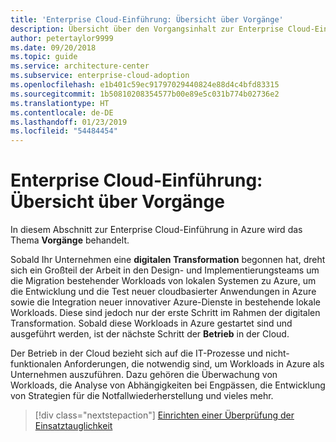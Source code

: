 ```yaml
---
title: 'Enterprise Cloud-Einführung: Übersicht über Vorgänge'
description: Übersicht über den Vorgangsinhalt zur Enterprise Cloud-Einführung in Azure
author: petertaylor9999
ms.date: 09/20/2018
ms.topic: guide
ms.service: architecture-center
ms.subservice: enterprise-cloud-adoption
ms.openlocfilehash: e1b401c59ec91797029440824e88d4c4bfd83315
ms.sourcegitcommit: 1b50810208354577b00e89e5c031b774b02736e2
ms.translationtype: HT
ms.contentlocale: de-DE
ms.lasthandoff: 01/23/2019
ms.locfileid: "54484454"
---
```

# <a name="enterprise-cloud-adoption-operations-overview"></a>Enterprise Cloud-Einführung: Übersicht über Vorgänge

In diesem Abschnitt zur Enterprise Cloud-Einführung in Azure wird das Thema **Vorgänge** behandelt. 

Sobald Ihr Unternehmen eine **digitalen Transformation** begonnen hat, dreht sich ein Großteil der Arbeit in den Design- und Implementierungsteams um die Migration bestehender Workloads von lokalen Systemen zu Azure, um die Entwicklung und die Test neuer cloudbasierter Anwendungen in Azure sowie die Integration neuer innovativer Azure-Dienste in bestehende lokale Workloads. Diese sind jedoch nur der erste Schritt im Rahmen der digitalen Transformation. Sobald diese Workloads in Azure gestartet sind und ausgeführt werden, ist der nächste Schritt der **Betrieb** in der Cloud.

Der Betrieb in der Cloud bezieht sich auf die IT-Prozesse und nicht-funktionalen Anforderungen, die notwendig sind, um Workloads in Azure als Unternehmen auszuführen. Dazu gehören die Überwachung von Workloads, die Analyse von Abhängigkeiten bei Engpässen, die Entwicklung von Strategien für die Notfallwiederherstellung und vieles mehr.

> [!div class="nextstepaction"]
> [Einrichten einer Überprüfung der Einsatztauglichkeit](operational-fitness-review.md)
